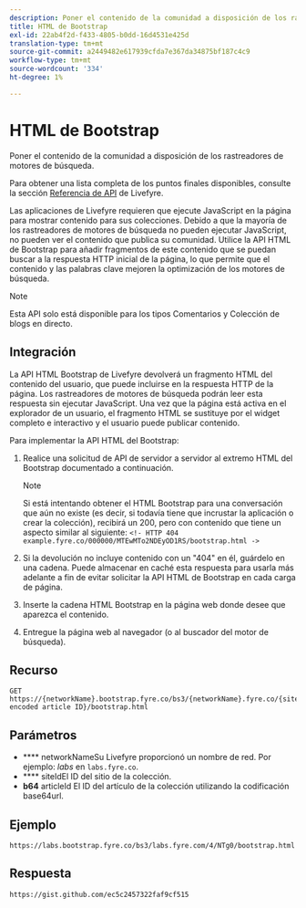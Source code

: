 ```yaml
---
description: Poner el contenido de la comunidad a disposición de los rastreadores de motores de búsqueda.
title: HTML de Bootstrap
exl-id: 22ab4f2d-f433-4805-b0dd-16d4531e425d
translation-type: tm+mt
source-git-commit: a2449482e617939cfda7e367da34875bf187c4c9
workflow-type: tm+mt
source-wordcount: '334'
ht-degree: 1%

---
```


# HTML de Bootstrap

Poner el contenido de la comunidad a disposición de los rastreadores de motores de búsqueda.

Para obtener una lista completa de los puntos finales disponibles, consulte la sección [Referencia de API](https://api.livefyre.com/docs) de Livefyre.

Las aplicaciones de Livefyre requieren que ejecute JavaScript en la página para mostrar contenido para sus colecciones. Debido a que la mayoría de los rastreadores de motores de búsqueda no pueden ejecutar JavaScript, no pueden ver el contenido que publica su comunidad. Utilice la API HTML de Bootstrap para añadir fragmentos de este contenido que se puedan buscar a la respuesta HTTP inicial de la página, lo que permite que el contenido y las palabras clave mejoren la optimización de los motores de búsqueda.

>[!NOTE]
>
>Esta API solo está disponible para los tipos Comentarios y Colección de blogs en directo.

## Integración

La API HTML Bootstrap de Livefyre devolverá un fragmento HTML del contenido del usuario, que puede incluirse en la respuesta HTTP de la página. Los rastreadores de motores de búsqueda podrán leer esta respuesta sin ejecutar JavaScript. Una vez que la página está activa en el explorador de un usuario, el fragmento HTML se sustituye por el widget completo e interactivo y el usuario puede publicar contenido.

Para implementar la API HTML del Bootstrap:

1. Realice una solicitud de API de servidor a servidor al extremo HTML del Bootstrap documentado a continuación.

   >[!NOTE]
   >
   >Si está intentando obtener el HTML Bootstrap para una conversación que aún no existe (es decir, si todavía tiene que incrustar la aplicación o crear la colección), recibirá un 200, pero con contenido que tiene un aspecto similar al siguiente: `<!- HTTP 404 example.fyre.co/000000/MTEwMTo2NDEyOD1RS/bootstrap.html ->`

1. Si la devolución no incluye contenido con un &quot;404&quot; en él, guárdelo en una cadena. Puede almacenar en caché esta respuesta para usarla más adelante a fin de evitar solicitar la API HTML de Bootstrap en cada carga de página.
1. Inserte la cadena HTML Bootstrap en la página web donde desee que aparezca el contenido.
1. Entregue la página web al navegador (o al buscador del motor de búsqueda).

## Recurso

```
GET https://{networkName}.bootstrap.fyre.co/bs3/{networkName}.fyre.co/{siteId}/{base64 encoded article ID}/bootstrap.html 
```

## Parámetros

* **** networkNameSu Livefyre proporcionó un nombre de red. Por ejemplo: *labs* en `labs.fyre.co`.
* **** siteIdEl ID del sitio de la colección.
* **b64** articleId El ID del artículo de la colección utilizando la codificación base64url.

## Ejemplo

```
https://labs.bootstrap.fyre.co/bs3/labs.fyre.com/4/NTg0/bootstrap.html 
```

## Respuesta

```
https://gist.github.com/ec5c2457322faf9cf515 
```
